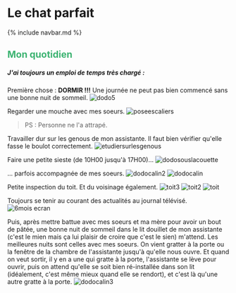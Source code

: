 # Le chat parfait

{% include navbar.md %}

<h2>
  <span style="color:MediumSeaGreen">
    <bold>Mon quotidien</bold>
  </span>
</h2>

##### J'ai toujours un emploi de temps très chargé :
Première chose : **DORMIR !!!**
Une journée ne peut pas bien commencé sans une bonne nuit de sommeil. 
![dodo5](https://github.com/user-attachments/assets/621bc998-6183-4a3d-90ac-9a35a27ea93a)

Regarder une mouche avec mes soeurs.
![poseescaliers](https://github.com/user-attachments/assets/e07d9c28-e431-41a6-b3c2-fd1eb9f380b7)
> PS : Personne ne l'a attrapé.

Travailler dur sur les genous de mon assistante. Il faut bien vérifier qu'elle fasse le boulot correctement.
![etudiersurlesgenous](https://github.com/user-attachments/assets/552b4b1b-406f-4736-84bb-f9dddcc5a997)

Faire une petite sieste (de 10H00 jusqu'à 17H00)...
![dodosouslacouette](https://github.com/user-attachments/assets/e2d1de4a-2fbf-43e0-a347-e59d789c10df)

... parfois accompagnée de mes soeurs.
![dodocalin2](https://github.com/user-attachments/assets/8c592552-697b-44ff-b183-73706af83502)
![dodocalin](https://github.com/user-attachments/assets/5cdd3a86-f5e7-4e97-9c58-92f3bf6cda26)

Petite inspection du toit. Et du voisinage également.
![toit3](https://github.com/user-attachments/assets/24cca6ba-0d63-4762-ae4d-c2aee3cd0c87)
![toit2](https://github.com/user-attachments/assets/cfc54e6b-2790-47db-b0c9-6412078b9387)
![toit](https://github.com/user-attachments/assets/71d5ecdd-2847-499f-a386-5fc5ac58b162)

Toujours se tenir au courant des actualités au journal télévisé.
![6mois ecran](https://github.com/user-attachments/assets/c5e59d26-6f72-4803-b08a-aa41e7c0787c)

Puis, après mettre battue avec mes soeurs et ma mère pour avoir un bout de pâtée, une bonne nuit de sommeil dans le lit douillet de mon assistante (c'est le mien mais ça lui plaisir de croire que c'est le sien) m'attend.
Les meilleures nuits sont celles avec mes soeurs. On vient gratter à la porte ou la fenêtre de la chambre de l'assistante jusqu'à qu'elle nous ouvre. Et quand on veut sortir, il y en a une qui gratte à la porte, l'assistante se lève pour ouvrir, puis on attend qu'elle se soit bien ré-installée dans son lit (idéalement, c'est même mieux quand elle se rendort), et c'est là qu'une autre gratte à la porte.
![dodocalin3](https://github.com/user-attachments/assets/e9d43092-58e7-47f0-8374-793d7807a883)
